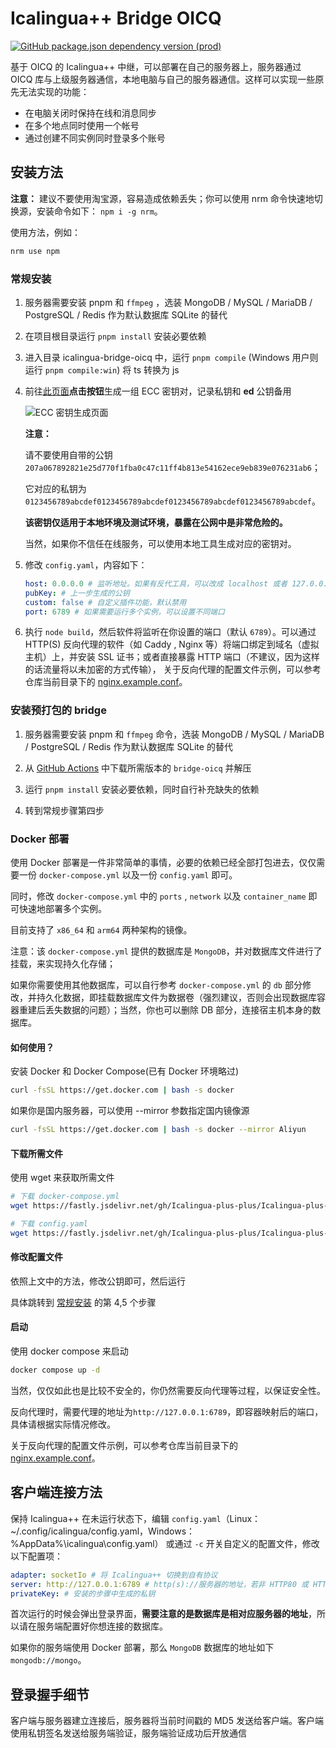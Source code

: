 # Icalingua++ Bridge OICQ

[![GitHub package.json dependency version (prod)](https://img.shields.io/github/package-json/dependency-version/Icalingua-plus-plus/Icalingua-plus-plus/oicq-icalingua-plus-plus?filename=icalingua-bridge-oicq%2Fpackage.json)](https://github.com/takayama-lily/oicq)

基于 OICQ 的 Icalingua++ 中继，可以部署在自己的服务器上，服务器通过 OICQ 库与上级服务器通信，本地电脑与自己的服务器通信。这样可以实现一些原先无法实现的功能：

- 在电脑关闭时保持在线和消息同步
- 在多个地点同时使用一个帐号
- 通过创建不同实例同时登录多个账号

## 安装方法

**注意：**
建议不要使用淘宝源，容易造成依赖丢失；你可以使用 nrm 命令快速地切换源，安装命令如下： `npm i -g nrm`。

使用方法，例如：

```bash
nrm use npm
```

### 常规安装

1. 服务器需要安装 pnpm 和 `ffmpeg` ，选装 MongoDB / MySQL / MariaDB / PostgreSQL / Redis 作为默认数据库 SQLite 的替代

2. 在项目根目录运行 `pnpm install` 安装必要依赖

3. 进入目录 icalingua-bridge-oicq 中，运行 `pnpm compile` (Windows 用户则运行 `pnpm compile:win`) 将 ts 转换为 js

4. 前往[此页面](https://paulmillr.com/ecc/)**点击按钮**生成一组 ECC 密钥对，记录私钥和 **ed** 公钥备用

    ![ECC 密钥生成页面](https://user-images.githubusercontent.com/72498396/197397311-e07fe4fe-e1f2-4649-87c6-83917a21f88b.png)

    **注意：**

    请不要使用自带的公钥 `207a067892821e25d770f1fba0c47c11ff4b813e54162ece9eb839e076231ab6`；

    它对应的私钥为 `0123456789abcdef0123456789abcdef0123456789abcdef0123456789abcdef`。

    **该密钥仅适用于本地环境及测试环境，暴露在公网中是非常危险的。**

    当然，如果你不信任在线服务，可以使用本地工具生成对应的密钥对。

5. 修改 `config.yaml`，内容如下：

    ```yaml
    host: 0.0.0.0 # 监听地址。如果有反代工具，可以改成 localhost 或者 127.0.0.1
    pubKey: # 上一步生成的公钥
    custom: false # 自定义插件功能，默认禁用
    port: 6789 # 如果需要运行多个实例，可以设置不同端口
    ```

6. 执行 `node build`，然后软件将监听在你设置的端口（默认 `6789`）。可以通过 HTTP(S) 反向代理的软件（如 Caddy , Nginx 等）将端口绑定到域名（虚拟主机）上，并安装 SSL 证书；或者直接暴露 HTTP 端口（不建议，因为这样的话流量将以未加密的方式传输）， 关于反向代理的配置文件示例，可以参考仓库当前目录下的 [nginx.example.conf](https://github.com/Icalingua-plus-plus/Icalingua-plus-plus/blob/develop/icalingua-bridge-oicq/nginx.example.conf)。

### 安装预打包的 bridge

1. 服务器需要安装 pnpm 和 `ffmpeg` 命令，选装 MongoDB / MySQL / MariaDB / PostgreSQL / Redis 作为默认数据库 SQLite 的替代

2. 从 [GitHub Actions](https://github.com/Icalingua-plus-plus/Icalingua-plus-plus/actions) 中下载所需版本的 `bridge-oicq` 并解压

3. 运行 `pnpm install` 安装必要依赖，同时自行补充缺失的依赖

4. 转到常规步骤第四步

### Docker 部署

使用 Docker 部署是一件非常简单的事情，必要的依赖已经全部打包进去，仅仅需要一份 `docker-compose.yml` 以及一份 `config.yaml` 即可。

同时，修改 `docker-compose.yml` 中的 `ports` , `network` 以及 `container_name` 即可快速地部署多个实例。

目前支持了 `x86_64` 和 `arm64` 两种架构的镜像。

注意：该 `docker-compose.yml` 提供的数据库是 `MongoDB`，并对数据库文件进行了挂载，来实现持久化存储；

如果你需要使用其他数据库，可以自行参考 `docker-compose.yml` 的 `db` 部分修改，并持久化数据，即挂载数据库文件为数据卷（强烈建议，否则会出现数据库容器重建后丢失数据的问题）；当然，你也可以删除 DB 部分，连接宿主机本身的数据库。

#### 如何使用？

安装 Docker 和 Docker Compose(已有 Docker 环境略过)

```bash
curl -fsSL https://get.docker.com | bash -s docker
```

如果你是国内服务器，可以使用 --mirror 参数指定国内镜像源

```bash
curl -fsSL https://get.docker.com | bash -s docker --mirror Aliyun
```

#### 下载所需文件

使用 wget 来获取所需文件

```bash
# 下载 docker-compose.yml
wget https://fastly.jsdelivr.net/gh/Icalingua-plus-plus/Icalingua-plus-plus@develop/icalingua-bridge-oicq/docker-compose.yml

# 下载 config.yaml
wget https://fastly.jsdelivr.net/gh/Icalingua-plus-plus/Icalingua-plus-plus@develop/icalingua-bridge-oicq/config.yaml
```

#### 修改配置文件

依照上文中的方法，修改公钥即可，然后运行

具体跳转到 [常规安装](#常规安装) 的第 4,5 个步骤

#### 启动

使用 docker compose 来启动

```bash
docker compose up -d
```

当然，仅仅如此也是比较不安全的，你仍然需要反向代理等过程，以保证安全性。

反向代理时，需要代理的地址为`http://127.0.0.1:6789`，即容器映射后的端口，具体请根据实际情况修改。

关于反向代理的配置文件示例，可以参考仓库当前目录下的 [nginx.example.conf](https://github.com/Icalingua-plus-plus/Icalingua-plus-plus/blob/develop/icalingua-bridge-oicq/nginx.example.conf)。

## 客户端连接方法

保持 Icalingua++ 在未运行状态下，编辑 `config.yaml`（Linux：~/.config/icalingua/config.yaml，Windows：%AppData%\icalingua\config.yaml） 或通过 `-c` 开关自定义的配置文件，修改以下配置项：

```yaml
adapter: socketIo # 将 Icalingua++ 切换到自有协议
server: http://127.0.0.1:6789 # http(s)://服务器的地址，若非 HTTP80 或 HTTPS443 需要:端口号
privateKey: # 安装的步骤中生成的私钥
```

首次运行的时候会弹出登录界面，**需要注意的是数据库是相对应服务器的地址**，所以请在服务端配置好你想连接的数据库。

如果你的服务端使用 Docker 部署，那么 `MongoDB` 数据库的地址如下 `mongodb://mongo`。

## 登录握手细节

客户端与服务器建立连接后，服务器将当前时间戳的 MD5 发送给客户端。客户端使用私钥签名发送给服务端验证，服务端验证成功后开放通信
